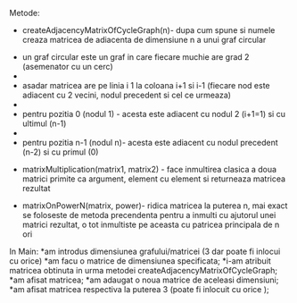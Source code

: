 Metode:

* createAdjacencyMatrixOfCycleGraph(n)- dupa cum spune si numele creaza matricea de adiacenta de dimensiune n a unui graf circular
- un graf circular este un graf in care fiecare muchie are grad 2 (asemenator cu un cerc)
- 
- asadar matricea are pe linia i 1 la coloana i+1 si i-1 (fiecare nod este adiacent cu 2 vecini, nodul precedent si cel ce urmeaza)
- 
- pentru pozitia 0 (nodul 1) - acesta este adiacent cu nodul 2 (i+1=1) si cu ultimul (n-1)
- 
- pentru pozitia n-1 (nodul n)- acesta este adiacent cu nodul precedent (n-2) si cu primul (0)

* matrixMultiplication(matrix1, matrix2) - face inmultirea clasica a doua matrici primite ca argument, element cu element si returneaza matricea rezultat

* matrixOnPowerN(matrix, power)- ridica matricea la puterea n, mai exact se foloseste de metoda precendenta pentru a inmulti cu ajutorul unei matrici rezultat, o tot inmultiste pe aceasta cu patricea principala de n ori

In Main:
*am introdus dimensiunea grafului/matricei (3 dar poate fi inlocui cu orice)
*am facu o matrice de dimensiunea specificata;
*i-am atribuit matricea obtinuta in urma metodei createAdjacencyMatrixOfCycleGraph;
*am afisat matricea;
*am adaugat o noua matrice de aceleasi dimensiuni; 
*am afisat matricea respectiva la puterea 3 (poate fi inlocuit cu orice );
